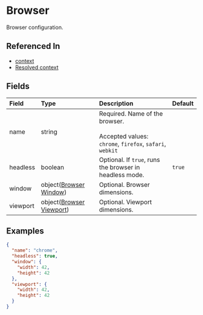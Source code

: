 
# Browser

Browser configuration.

## Referenced In

- [context](/docs/references/schemas/context)
- [Resolved context](/docs/references/schemas/Resolved%20context)

## Fields

Field | Type | Description | Default
:-- | :-- | :-- | :--
name | string | Required. Name of the browser.<br/><br/>Accepted values: `chrome`, `firefox`, `safari`, `webkit` | 
headless | boolean | Optional. If `true`, runs the browser in headless mode. | `true`
window | object([Browser Window](/docs/references/schemas/Browser%20Window)) | Optional. Browser dimensions. | 
viewport | object([Browser Viewport](/docs/references/schemas/Browser%20Viewport)) | Optional. Viewport dimensions. | 

## Examples

```json
{
  "name": "chrome",
  "headless": true,
  "window": {
    "width": 42,
    "height": 42
  },
  "viewport": {
    "width": 42,
    "height": 42
  }
}
```
